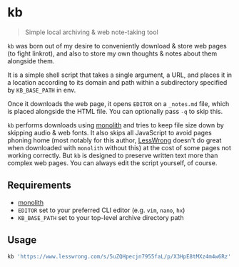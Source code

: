 # kb

> Simple local archiving & web note-taking tool

`kb` was born out of my desire to conveniently download & store web pages (to
fight linkrot), and also to store my own thoughts & notes about them alongside
them.

It is a simple shell script that takes a single argument, a URL, and places it
in a location according to its domain and path within a subdirectory specified
by `KB_BASE_PATH` in env.

Once it downloads the web page, it opens `EDITOR` on a `_notes.md` file, which
is placed alongside the HTML file. You can optionally pass `-q` to skip this.

`kb` performs downloads using [monolith](https://github.com/Y2Z/monolith) and
tries to keep file size down by skipping audio & web fonts. It also skips all
JavaScript to avoid pages phoning home (most notably for this author,
[LessWrong](https://lesswrong.com) doesn't do great when downloaded with
`monolith` without this) at the cost of some pages not working correctly. But
`kb` is designed to preserve written text more than complex web pages. You can
always edit the script yourself, of course.

## Requirements

- [monolith](https://github.com/Y2Z/monolith)
- `EDITOR` set to your preferred CLI editor (e.g. `vim`, `nano`, `hx`)
- `KB_BASE_PATH` set to your top-level archive directory path

## Usage

```bash
kb 'https://www.lesswrong.com/s/5uZQHpecjn7955faL/p/X3HpE8tMXz4m4w6Rz'
```
